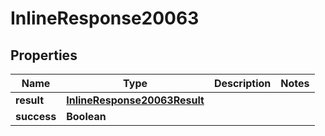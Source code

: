 # InlineResponse20063

## Properties
Name | Type | Description | Notes
------------ | ------------- | ------------- | -------------
**result** | [**InlineResponse20063Result**](InlineResponse20063Result.md) |  | 
**success** | **Boolean** |  | 
